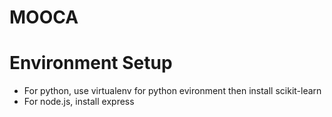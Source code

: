 # MOOCA

Environment Setup 
=================
- For python, use virtualenv for python evironment then install scikit-learn
- For node.js, install express
